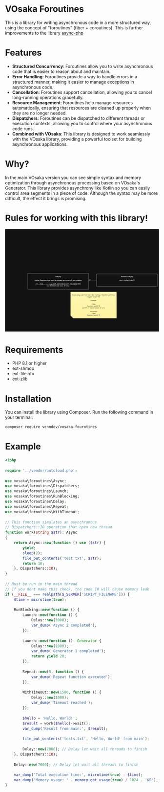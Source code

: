 # VOsaka Foroutines
This is a library for writing asynchronous code in a more structured way, using the concept of "foroutines" (fiber + coroutines).
This is further improvements to the library [async-php](https://github.com/terremoth/php-async)

# Features
- **Structured Concurrency**: Foroutines allow you to write asynchronous code that is easier to reason about and maintain.
- **Error Handling**: Foroutines provide a way to handle errors in a structured manner, making it easier to manage exceptions in asynchronous code.
- **Cancellation**: Foroutines support cancellation, allowing you to cancel long-running operations gracefully.
- **Resource Management**: Foroutines help manage resources automatically, ensuring that resources are cleaned up properly when they are no longer needed.
- **Dispatchers**: Foroutines can be dispatched to different threads or execution contexts, allowing you to control where your asynchronous code runs.
- **Combined with VOsaka**: This library is designed to work seamlessly with the VOsaka library, providing a powerful toolset for building asynchronous applications.

# Why?
In the main VOsaka version you can see simple syntax and memory optimization through asynchronous processing based on VOsaka's Generator. This library provides asynchrony like Kotlin so you can easily control area segments in a piece of code. Although the syntax may be more difficult, the effect it brings is promising.

# Rules for working with this library!
<img src="https://github.com/vosaka-php/vosaka-foroutines/blob/main/rules.png" alt="Async PHP" width="800">

# Requirements
- PHP 8.1 or higher
- ext-shmop
- ext-fileinfo
- ext-zlib

# Installation
You can install the library using Composer. Run the following command in your terminal:

```bash
composer require venndev/vosaka-fourotines
```

# Example
```php
<?php

require '../vendor/autoload.php';

use vosaka\foroutines\Async;
use vosaka\foroutines\Dispatchers;
use vosaka\foroutines\Launch;
use vosaka\foroutines\RunBlocking;
use vosaka\foroutines\Delay;
use vosaka\foroutines\Repeat;
use vosaka\foroutines\WithTimeout;

// This function simulates an asynchronous
// Dispatchers::IO operation that open new thread
function work(string $str): Async
{
    return Async::new(function () use ($str) {
        yield;
        sleep(2);
        file_put_contents('test.txt', $str);
        return 10;
    }, Dispatchers::IO);
}

// Must be run in the main thread
// If you dont make this check, the code IO will cause memory leak
if (__FILE__ === realpath($_SERVER['SCRIPT_FILENAME'])) {
    $time = microtime(true);

    RunBlocking::new(function () {
        Launch::new(function () {
            Delay::new(3000);
            var_dump('Async 2 completed');
        });

        Launch::new(function (): Generator {
            Delay::new(1000);
            var_dump('Generator 1 completed');
            return yield 20;
        });

        Repeat::new(5, function () {
            var_dump('Repeat function executed');
        });

        WithTimeout::new(1500, function () {
            Delay::new(1000);
            var_dump('Timeout reached');
        });

        $hello = 'Hello, World!';
        $result = work($hello)->wait();
        var_dump('Result from main:', $result);

        file_put_contents('tests.txt', 'Hello, World! from main');

        Delay::new(2000); // Delay let wait all threads to finish
    }, Dispatchers::IO);

    Delay::new(7000); // Delay let wait all threads to finish

    var_dump('Total execution time:', microtime(true) - $time);
    var_dump("Memory usage: " . memory_get_usage(true) / 1024 . 'KB');
}
```
